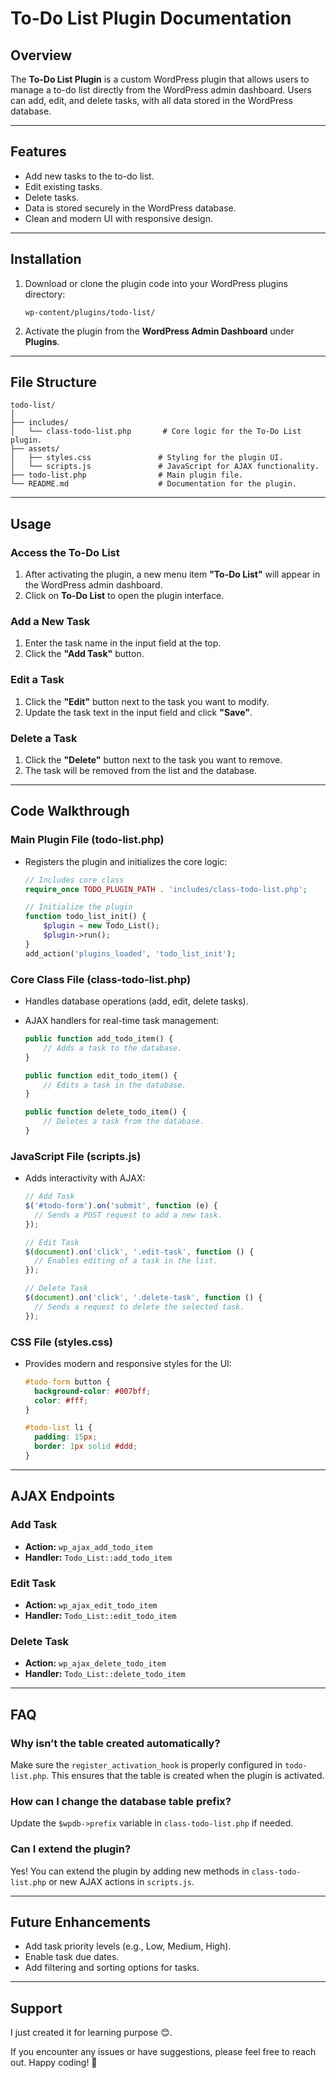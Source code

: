 # To-Do List Plugin Documentation

## Overview

The **To-Do List Plugin** is a custom WordPress plugin that allows users to manage a to-do list directly from the WordPress admin dashboard. Users can add, edit, and delete tasks, with all data stored in the WordPress database.

---

## Features

- Add new tasks to the to-do list.
- Edit existing tasks.
- Delete tasks.
- Data is stored securely in the WordPress database.
- Clean and modern UI with responsive design.

---

## Installation

1. Download or clone the plugin code into your WordPress plugins directory:
   ```
   wp-content/plugins/todo-list/
   ```
2. Activate the plugin from the **WordPress Admin Dashboard** under **Plugins**.

---

## File Structure

```
todo-list/
│
├── includes/
│   └── class-todo-list.php       # Core logic for the To-Do List plugin.
├── assets/
│   ├── styles.css               # Styling for the plugin UI.
│   └── scripts.js               # JavaScript for AJAX functionality.
├── todo-list.php                # Main plugin file.
└── README.md                    # Documentation for the plugin.
```

---

## Usage

### **Access the To-Do List**

1. After activating the plugin, a new menu item **"To-Do List"** will appear in the WordPress admin dashboard.
2. Click on **To-Do List** to open the plugin interface.

### **Add a New Task**

1. Enter the task name in the input field at the top.
2. Click the **"Add Task"** button.

### **Edit a Task**

1. Click the **"Edit"** button next to the task you want to modify.
2. Update the task text in the input field and click **"Save"**.

### **Delete a Task**

1. Click the **"Delete"** button next to the task you want to remove.
2. The task will be removed from the list and the database.

---

## Code Walkthrough

### **Main Plugin File (todo-list.php)**

- Registers the plugin and initializes the core logic:

  ```php
  // Includes core class
  require_once TODO_PLUGIN_PATH . 'includes/class-todo-list.php';

  // Initialize the plugin
  function todo_list_init() {
      $plugin = new Todo_List();
      $plugin->run();
  }
  add_action('plugins_loaded', 'todo_list_init');
  ```

### **Core Class File (class-todo-list.php)**

- Handles database operations (add, edit, delete tasks).
- AJAX handlers for real-time task management:

  ```php
  public function add_todo_item() {
      // Adds a task to the database.
  }

  public function edit_todo_item() {
      // Edits a task in the database.
  }

  public function delete_todo_item() {
      // Deletes a task from the database.
  }
  ```

### **JavaScript File (scripts.js)**

- Adds interactivity with AJAX:

  ```javascript
  // Add Task
  $('#todo-form').on('submit', function (e) {
  	// Sends a POST request to add a new task.
  });

  // Edit Task
  $(document).on('click', '.edit-task', function () {
  	// Enables editing of a task in the list.
  });

  // Delete Task
  $(document).on('click', '.delete-task', function () {
  	// Sends a request to delete the selected task.
  });
  ```

### **CSS File (styles.css)**

- Provides modern and responsive styles for the UI:

  ```css
  #todo-form button {
  	background-color: #007bff;
  	color: #fff;
  }

  #todo-list li {
  	padding: 15px;
  	border: 1px solid #ddd;
  }
  ```

---

## AJAX Endpoints

### Add Task

- **Action:** `wp_ajax_add_todo_item`
- **Handler:** `Todo_List::add_todo_item`

### Edit Task

- **Action:** `wp_ajax_edit_todo_item`
- **Handler:** `Todo_List::edit_todo_item`

### Delete Task

- **Action:** `wp_ajax_delete_todo_item`
- **Handler:** `Todo_List::delete_todo_item`

---

## FAQ

### Why isn’t the table created automatically?

Make sure the `register_activation_hook` is properly configured in `todo-list.php`. This ensures that the table is created when the plugin is activated.

### How can I change the database table prefix?

Update the `$wpdb->prefix` variable in `class-todo-list.php` if needed.

### Can I extend the plugin?

Yes! You can extend the plugin by adding new methods in `class-todo-list.php` or new AJAX actions in `scripts.js`.

---

## Future Enhancements

- Add task priority levels (e.g., Low, Medium, High).
- Enable task due dates.
- Add filtering and sorting options for tasks.

---

## Support

I just created it for learning purpose 😊.

If you encounter any issues or have suggestions, please feel free to reach out. Happy coding! 🎉
